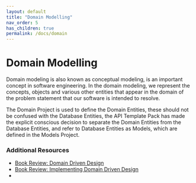 ```yaml
---
layout: default
title: "Domain Modelling"
nav_order: 5
has_children: true
permalink: /docs/domain
---
```


# Domain Modelling

Domain modeling is also known as conceptual modeling, is an important concept in software engineering. In the domain modeling, we represent the concepts, objects and various other entities that appear in the domain of the problem statement that our software is intended to resolve.

The Domain Project is used to define the Domain Entities, these should not be confused with the Database Entities, the API Template Pack
has made the explicit conscious decision to separate the Domain Entities from the Database Entities, and refer to Database Entities as Models,
which are defined in the Models Project.



### Additional Resources

* [Book Review: Domain Driven Design](https://garywoodfine.com/book-review-domain-driven-design/)
* [Book Review: Implementing Domain Driven Design](https://garywoodfine.com/book-review-implementing-domain-driven-design/)
* 

